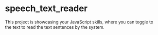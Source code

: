 # speech_text_reader
This project is showcasing your JavaScript skills, where you can toggle to the text to read the text sentences by the system.
